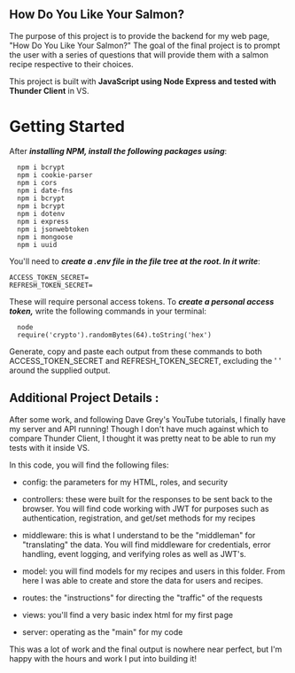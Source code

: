 ## How Do You Like Your Salmon? 

The purpose of this project is to provide the backend for my web page, "How Do You Like Your Salmon?" The goal of the final project is to prompt the user with a series of questions that will provide them with a salmon recipe respective to their choices. 

This project is built with **JavaScript using Node Express and tested with Thunder Client** in VS. 

# Getting Started

After **_installing NPM, install the following packages using_**:
  ```   
    npm i bcrypt
    npm i cookie-parser
    npm i cors
    npm i date-fns
    npm i bcrypt
    npm i bcrypt
    npm i dotenv
    npm i express
    npm i jsonwebtoken
    npm i mongoose
    npm i uuid
   ```
    
You'll need to **_create a .env file in the file tree at the root. In it write_**:
    
    ACCESS_TOKEN_SECRET=
    REFRESH_TOKEN_SECRET=
    
These will require personal access tokens. To **_create a personal access token,_** write the following commands in your terminal:
  ```
    node
    require('crypto').randomBytes(64).toString('hex')
  ```
Generate, copy and paste each output from these commands to both ACCESS_TOKEN_SECRET and REFRESH_TOKEN_SECRET, excluding the ' ' around the supplied output.
    
   
    
## Additional Project Details : 

After some work, and following Dave Grey's YouTube tutorials, I finally have my server and API running! Though I don't have much against which to compare Thunder Client, I thought it was pretty neat to be able to run my tests with it inside VS.

In this code, you will find the following files:

  - config: the parameters for my HTML, roles, and security
  
  - controllers: these were built for the responses to be sent back to the browser. You will find code working with JWT for purposes such as authentication, registration, and get/set methods for my recipes
  
  - middleware: this is what I understand to be the "middleman" for "translating" the data. You will find middleware for credentials, error handling, event logging, and verifying roles as well as JWT's. 
  
  - model: you will find models for my recipes and users in this folder. From here I was able to create and store the data for users and recipes. 

  - routes: the "instructions" for directing the "traffic" of the requests

  - views: you'll find a very basic index html for my first page

  - server: operating as the "main" for my code


This was a lot of work and the final output is nowhere near perfect, but I'm happy with the hours and work I put into building it! 
